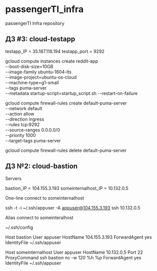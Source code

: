 # passengerTI_infra
passengerTI Infra repository

## ДЗ #3: cloud-testapp
 testapp_IP = 35.187.118.194
 testapp_port = 9292

gcloud compute instances create reddit-app \
	--boot-disk-size=10GB \
	--image-family ubuntu-1604-lts \
	--image-project=ubuntu-os-cloud \
	--machine-type=g1-small \
	--tags puma-server \
	--metadata startup-script=startup_script.sh
	--restart-on-failure

gcloud compute firewall-rules create default-puma-server  \
 	--network default \
    --action allow \
    --direction ingress \
    --rules tcp:9292 \
    --source-ranges 0.0.0.0/0 \
    --priority 1000 \
    --target-tags puma-server

gcloud compute firewall-rules delete default-puma-server

## ДЗ №2: cloud-bastion

Servers

 bastion_IP = 104.155.3.193
 someinternalhost_IP = 10.132.0.5

One-line connect to someinternalhost

 ssh -t -i ~/.ssh/appuser -A appuser@104.155.3.193 ssh 10.132.0.5

Alias connect to someinteralhost

 ~/.ssh/config

 Host bastion
   User appuser
   HostName 104.155.3.193
   ForwardAgent yes
   IdentityFile ~/.ssh/appuser

 Host someinternalhost
   User appuser
   HostName 10.132.0.5
   Port 22
   ProxyCommand ssh bastion nc -w 120 %h %p
   ForwardAgent yes
   IdentityFile ~/.ssh/appuser
